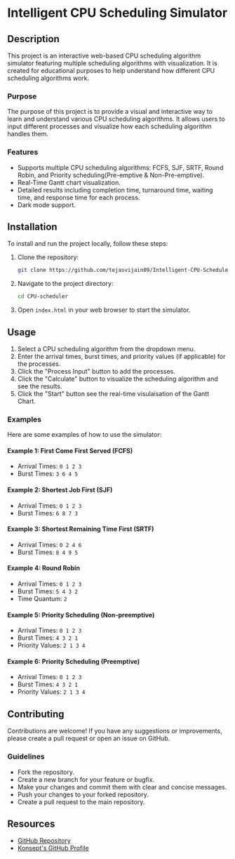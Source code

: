 # Intelligent CPU Scheduling  Simulator

## Description
This project is an interactive web-based CPU scheduling algorithm simulator featuring multiple scheduling algorithms with visualization. It is created for educational purposes to help understand how different CPU scheduling algorithms work.

### Purpose
The purpose of this project is to provide a visual and interactive way to learn and understand various CPU scheduling algorithms. It allows users to input different processes and visualize how each scheduling algorithm handles them.

### Features
- Supports multiple CPU scheduling algorithms: FCFS, SJF, SRTF, Round Robin, and Priority scheduling(Pre-emptive & Non-Pre-emptive).
- Real-Time Gantt chart visualization.
- Detailed results including completion time, turnaround time, waiting time, and response time for each process.
- Dark mode support.

## Installation
To install and run the project locally, follow these steps:

1. Clone the repository:
   ```bash
   git clone https://github.com/tejasvijain09/Intelligent-CPU-Scheduler-Simulator.git
   ```
2. Navigate to the project directory:
   ```bash
   cd CPU-scheduler
   ```
3. Open `index.html` in your web browser to start the simulator.

## Usage
1. Select a CPU scheduling algorithm from the dropdown menu.
2. Enter the arrival times, burst times, and priority values (if applicable) for the processes.
3. Click the "Process Input" button to add the processes.
4. Click the "Calculate" button to visualize the scheduling algorithm and see the results.
5. Click the "Start" button see the real-time visulaisation of the Gantt Chart. 

### Examples
Here are some examples of how to use the simulator:

#### Example 1: First Come First Served (FCFS)
- Arrival Times: `0 1 2 3`
- Burst Times: `3 6 4 5`

#### Example 2: Shortest Job First (SJF)
- Arrival Times: `0 1 2 3`
- Burst Times: `6 8 7 3`

#### Example 3: Shortest Remaining Time First (SRTF)
- Arrival Times: `0 2 4 6`
- Burst Times: `8 4 9 5`

#### Example 4: Round Robin
- Arrival Times: `0 1 2 3`
- Burst Times: `5 4 3 2`
- Time Quantum: `2`

#### Example 5: Priority Scheduling (Non-preemptive)
- Arrival Times: `0 1 2 3`
- Burst Times: `4 3 2 1`
- Priority Values: `2 1 3 4`

#### Example 6: Priority Scheduling (Preemptive)
- Arrival Times: `0 1 2 3`
- Burst Times: `4 3 2 1`
- Priority Values: `2 1 3 4`

## Contributing
Contributions are welcome! If you have any suggestions or improvements, please create a pull request or open an issue on GitHub.

### Guidelines
- Fork the repository.
- Create a new branch for your feature or bugfix.
- Make your changes and commit them with clear and concise messages.
- Push your changes to your forked repository.
- Create a pull request to the main repository.

## Resources
- [GitHub Repository](https://github.com/tejasvijain09/Intelligent-CPU-Scheduler-Simulator.git)
- [Konsept's GitHub Profile](https://github.com/tejasvijain09)
